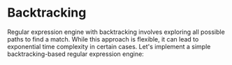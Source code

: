 # Backtracking
Regular expression engine with backtracking involves exploring all possible paths to find a match. While this approach is flexible, it can lead to exponential time complexity in certain cases. Let's implement a simple backtracking-based regular expression engine:
